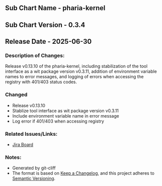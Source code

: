 ## Sub Chart Name - pharia-kernel
## Sub Chart Version - 0.3.4
## Release Date - 2025-06-30

### Description of Changes:

Release v0.13.10 of the pharia-kernel, including stabilization of the tool interface as a wit package version v0.3.11, addition of environment variable names to error messages, and logging of errors when accessing the registry with 401/403 status codes.

### Changed

- Release v0.13.10
- Stablize tool interface as wit package version v0.3.11
- Include environment variable name in error message
- Log error if 401/403 when accessing registry

### Related Issues/Links:
- [Jira Board](https://aleph-alpha.atlassian.net/jira/software/projects/PK/boards/160)

### Notes:
- Generated by git-cliff
- The format is based on [Keep a Changelog](https://keepachangelog.com/en/1.0.0/),
and this project adheres to [Semantic Versioning](https://semver.org/spec/v2.0.0.html).
